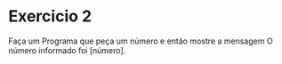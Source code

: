 # Exercicio 2
Faça um Programa que peça um número e então mostre a mensagem O número informado foi [número].


